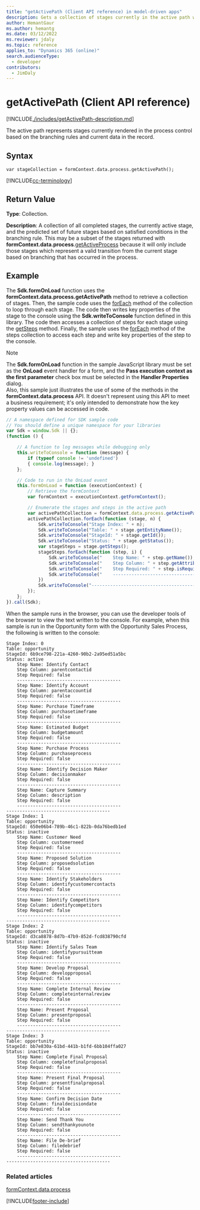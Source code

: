 ```yaml
---
title: "getActivePath (Client API reference) in model-driven apps"
description: Gets a collection of stages currently in the active path with methods to interact with the stages displayed in the business process flow control.
author: HemantGaur
ms.author: hemantg
ms.date: 03/12/2022
ms.reviewer: jdaly
ms.topic: reference
applies_to: "Dynamics 365 (online)"
search.audienceType: 
  - developer
contributors:
  - JimDaly
---
```

# getActivePath (Client API reference)

[!INCLUDE[./includes/getActivePath-description.md](./includes/getActivePath-description.md)]

The active path represents stages currently rendered in the process control based on the branching rules and current data in the record.

## Syntax

`var stageCollection = formContext.data.process.getActivePath();`

[!INCLUDE[cc-terminology](../../../../../data-platform/includes/cc-terminology.md)]

## Return Value

**Type**: Collection. 

**Description**: A collection of all completed stages, the currently active stage, and the predicted set of future stages based on satisfied conditions in the branching rule. This may be a subset of the stages returned with **formContext.data.process**.[getActiveProcess](../activeprocess/getActiveProcess.md) because it will only include those stages which represent a valid transition from the current stage based on branching that has occurred in the process.

## Example

The **Sdk.formOnLoad** function uses the **formContext.data.process.getActivePath** method to retrieve a collection of stages. Then, the sample code uses the [forEach](../../collections/forEach.md) method of the collection to loop through each stage. The code then writes key properties of the stage to the console using the **Sdk.writeToConsole** function defined in this library. The code then accesses a collection of steps for each stage using the [getSteps](../stage/getSteps.md) method. Finally, the sample uses the [forEach](../../collections/forEach.md) method of the steps collection to access each step and write key properties of the step to the console.

>[!NOTE]
>The **Sdk.formOnLoad** function in the sample JavaScript library must be set as the **OnLoad** event handler for a form, and the **Pass execution context as the first parameter** check box must be selected in the **Handler Properties** dialog.<br/>Also, this sample just illustrates the use of some of the methods in the **formContext.data.process** API. It doesn't represent using this API to meet a business requirement; it's only intended to demonstrate how the key property values can be accessed in code.

```JavaScript
// A namespace defined for SDK sample code
// You should define a unique namespace for your libraries
var Sdk = window.Sdk || {};
(function () {

    // A function to log messages while debugging only
    this.writeToConsole = function (message) {
        if (typeof console != 'undefined')
        { console.log(message); }
    };

    // Code to run in the OnLoad event 
    this.formOnLoad = function (executionContext) {
        // Retrieve the formContext
        var formContext = executionContext.getFormContext();

        // Enumerate the stages and steps in the active path
        var activePathCollection = formContext.data.process.getActivePath();
        activePathCollection.forEach(function (stage, n) {
            Sdk.writeToConsole("Stage Index: " + n);
            Sdk.writeToConsole("Table: " + stage.getEntityName());
            Sdk.writeToConsole("StageId: " + stage.getId());
            Sdk.writeToConsole("Status: " + stage.getStatus());
            var stageSteps = stage.getSteps();
            stageSteps.forEach(function (step, i) {
                Sdk.writeToConsole("    Step Name: " + step.getName());
                Sdk.writeToConsole("    Step Column: " + step.getAttribute());
                Sdk.writeToConsole("    Step Required: " + step.isRequired());
                Sdk.writeToConsole("    ---------------------------------------")
            })
            Sdk.writeToConsole("---------------------------------------")
        });
    };
}).call(Sdk);
```

When the sample runs in the browser, you can use the developer tools of the browser to view the text written to the console. For example, when this sample is run in the Opportunity  form with the Opportunity Sales Process, the following is written to the console:

```
Stage Index: 0
Table: opportunity
StageId: 6b9ce798-221a-4260-90b2-2a95ed51a5bc
Status: active
    Step Name: Identify Contact
    Step Column: parentcontactid
    Step Required: false
    ---------------------------------------
    Step Name: Identify Account
    Step Column: parentaccountid
    Step Required: false
    ---------------------------------------
    Step Name: Purchase Timeframe
    Step Column: purchasetimeframe
    Step Required: false
    ---------------------------------------
    Step Name: Estimated Budget
    Step Column: budgetamount
    Step Required: false
    ---------------------------------------
    Step Name: Purchase Process
    Step Column: purchaseprocess
    Step Required: false
    ---------------------------------------
    Step Name: Identify Decision Maker
    Step Column: decisionmaker
    Step Required: false
    ---------------------------------------
    Step Name: Capture Summary
    Step Column: description
    Step Required: false
    ---------------------------------------
---------------------------------------
Stage Index: 1
Table: opportunity
StageId: 650e06b4-789b-46c1-822b-0da76bedb1ed
Status: inactive
    Step Name: Customer Need
    Step Column: customerneed
    Step Required: false
    ---------------------------------------
    Step Name: Proposed Solution
    Step Column: proposedsolution
    Step Required: false
    ---------------------------------------
    Step Name: Identify Stakeholders
    Step Column: identifycustomercontacts
    Step Required: false
    ---------------------------------------
    Step Name: Identify Competitors
    Step Column: identifycompetitors
    Step Required: false
    ---------------------------------------
---------------------------------------
Stage Index: 2
Table: opportunity
StageId: d3ca8878-8d7b-47b9-852d-fcd838790cfd
Status: inactive
    Step Name: Identify Sales Team
    Step Column: identifypursuitteam
    Step Required: false
    ---------------------------------------
    Step Name: Develop Proposal
    Step Column: developproposal
    Step Required: false
    ---------------------------------------
    Step Name: Complete Internal Review
    Step Column: completeinternalreview
    Step Required: false
    ---------------------------------------
    Step Name: Present Proposal
    Step Column: presentproposal
    Step Required: false
    ---------------------------------------
---------------------------------------
Stage Index: 3
Table: opportunity
StageId: bb7e830a-61bd-441b-b1fd-6bb104ffa027
Status: inactive
    Step Name: Complete Final Proposal
    Step Column: completefinalproposal
    Step Required: false
    ---------------------------------------
    Step Name: Present Final Proposal
    Step Column: presentfinalproposal
    Step Required: false
    ---------------------------------------
    Step Name: Confirm Decision Date
    Step Column: finaldecisiondate
    Step Required: false
    ---------------------------------------
    Step Name: Send Thank You
    Step Column: sendthankyounote
    Step Required: false
    ---------------------------------------
    Step Name: File De-brief
    Step Column: filedebrief
    Step Required: false
    ---------------------------------------
---------------------------------------
```

### Related articles

[formContext.data.process](../../formContext-data-process.md)
 




[!INCLUDE[footer-include](../../../../../../includes/footer-banner.md)]
